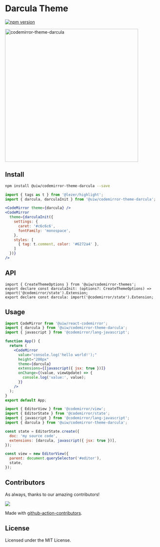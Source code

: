 <!--rehype:ignore:start-->

# Darcula Theme

<!--rehype:ignore:end-->

[![npm version](https://img.shields.io/npm/v/@uiw/codemirror-theme-darcula.svg)](https://www.npmjs.com/package/@uiw/codemirror-theme-darcula)

<a href="https://uiwjs.github.io/react-codemirror/#/theme/data/darcula">
  <img width="436" alt="codemirror-theme-darcula" src="https://user-images.githubusercontent.com/1680273/176573321-3015b1b4-3455-497f-ad16-dd2090d7848d.png">
</a>

## Install

```bash
npm install @uiw/codemirror-theme-darcula --save
```

```jsx
import { tags as t } from '@lezer/highlight';
import { darcula, darculaInit } from '@uiw/codemirror-theme-darcula';

<CodeMirror theme={darcula} />
<CodeMirror
  theme={darculaInit({
    settings: {
      caret: '#c6c6c6',
      fontFamily: 'monospace',
    },
    styles: [
      { tag: t.comment, color: '#6272a4' },
    ]
  })}
/>
```

## API

```tsx
import { CreateThemeOptions } from '@uiw/codemirror-themes';
export declare const darculaInit: (options?: CreateThemeOptions) => import('@codemirror/state').Extension;
export declare const darcula: import('@codemirror/state').Extension;
```

## Usage

```jsx
import CodeMirror from '@uiw/react-codemirror';
import { darcula } from '@uiw/codemirror-theme-darcula';
import { javascript } from '@codemirror/lang-javascript';

function App() {
  return (
    <CodeMirror
      value="console.log('hello world!');"
      height="200px"
      theme={darcula}
      extensions={[javascript({ jsx: true })]}
      onChange={(value, viewUpdate) => {
        console.log('value:', value);
      }}
    />
  );
}
export default App;
```

```js
import { EditorView } from '@codemirror/view';
import { EditorState } from '@codemirror/state';
import { javascript } from '@codemirror/lang-javascript';
import { darcula } from '@uiw/codemirror-theme-darcula';

const state = EditorState.create({
  doc: 'my source code',
  extensions: [darcula, javascript({ jsx: true })],
});

const view = new EditorView({
  parent: document.querySelector('#editor'),
  state,
});
```

## Contributors

As always, thanks to our amazing contributors!

<a href="https://github.com/uiwjs/react-codemirror/graphs/contributors">
  <img src="https://uiwjs.github.io/react-codemirror/CONTRIBUTORS.svg" />
</a>

Made with [github-action-contributors](https://github.com/jaywcjlove/github-action-contributors).

## License

Licensed under the MIT License.
